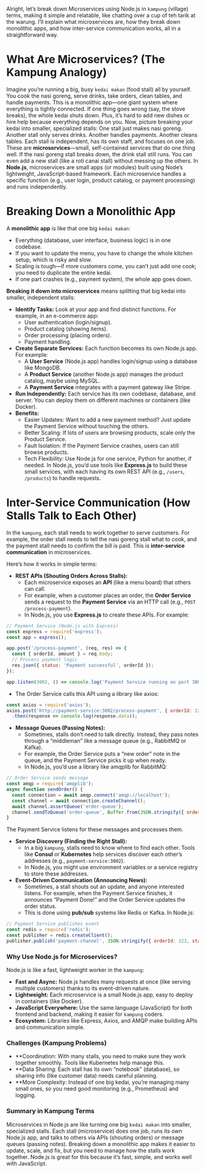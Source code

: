 Alright, let’s break down Microservices using Node.js in `kampung` (village) terms, making it simple and relatable, like chatting over a cup of teh tarik at the warung. I’ll explain what microservices are, how they break down monolithic apps, and how inter-service communication works, all in a straightforward way.

# What Are Microservices? (The Kampung Analogy)
Imagine you’re running a big, busy `kedai makan` (food stall) all by yourself. You cook the nasi goreng, serve drinks, take orders, clean tables, and handle payments. This is a monolithic app—one giant system where everything is tightly connected. If one thing goes wrong (say, the stove breaks), the whole kedai shuts down. Plus, it’s hard to add new dishes or hire help because everything depends on you.
Now, picture breaking your kedai into smaller, specialized stalls:
One stall just makes nasi goreng.
Another stall only serves drinks.
Another handles payments.
Another cleans tables.
Each stall is independent, has its own staff, and focuses on one job. These are **microservices**—small, self-contained services that do one thing well. If the nasi goreng stall breaks down, the drink stall still runs. You can even add a new stall (like a roti canai stall) without messing up the others.
In **Node.js**, microservices are small apps (or modules) built using Node’s lightweight, JavaScript-based framework. Each microservice handles a specific function (e.g., user login, product catalog, or payment processing) and runs independently.

# Breaking Down a Monolithic App
A **monolithic app** is like that one big `kedai makan`:
* Everything (database, user interface, business logic) is in one codebase.
* If you want to update the menu, you have to change the whole kitchen setup, which is risky and slow.
* Scaling is tough—if more customers come, you can’t just add one cook; you need to duplicate the entire kedai.
* If one part crashes (e.g., payment system), the whole app goes down.

**Breaking it down into microservices** means splitting that big kedai into smaller, independent stalls:
* **Identify Tasks:** Look at your app and find distinct functions. For example, in an e-commerce app:
  * User authentication (login/signup).
  * Product catalog (showing items).
  * Order processing (placing orders).
  * Payment handling.
* **Create Separate Services:** Each function becomes its own Node.js app. For example:
  * A **User Service** (Node.js app) handles login/signup using a database like MongoDB.
  * A **Product Service** (another Node.js app) manages the product catalog, maybe using MySQL.
  * A **Payment Service** integrates with a payment gateway like Stripe.
* **Run Independently:** Each service has its own codebase, database, and server. You can deploy them on different machines or containers (like Docker).
* **Benefits:**
  * Easier Updates: Want to add a new payment method? Just update the Payment Service without touching the others.
  * Better Scaling: If lots of users are browsing products, scale only the Product Service.
  * Fault Isolation: If the Payment Service crashes, users can still browse products.
  * Tech Flexibility: Use Node.js for one service, Python for another, if needed.
In Node.js, you’d use tools like **Express.js** to build these small services, with each having its own REST API (e.g., `/users`, `/products`) to handle requests.

# Inter-Service Communication (How Stalls Talk to Each Other)
In the `kampung`, each stall needs to work together to serve customers. For example, the order stall needs to tell the nasi goreng stall what to cook, and the payment stall needs to confirm the bill is paid. This is **inter-service communication** in microservices.

Here’s how it works in simple terms:
* **REST APIs (Shouting Orders Across Stalls):**
  * Each microservice exposes an **API** (like a menu board) that others can call.
  * For example, when a customer places an order, the **Order Service** sends a request to the **Payment Service** via an HTTP call (e.g., `POST /process-payment`).
  * In Node.js, you use **Express.js** to create these APIs. For example:
```javascript
// Payment Service (Node.js with Express)
const express = require('express');
const app = express();

app.post('/process-payment', (req, res) => {
  const { orderId, amount } = req.body;
  // Process payment logic
  res.json({ status: 'Payment successful', orderId });
});

app.listen(3002, () => console.log('Payment Service running on port 3002'));
```
  * The Order Service calls this API using a library like axios:
```javascript
const axios = require('axios');
axios.post('http://payment-service:3002/process-payment', { orderId: 123, amount: 50 })
  .then(response => console.log(response.data));
```
* **Message Queues (Passing Notes):**
  * Sometimes, stalls don’t need to talk directly. Instead, they pass notes through a “middleman” like a message queue (e.g., RabbitMQ or Kafka).
  * For example, the Order Service puts a “new order” note in the queue, and the Payment Service picks it up when ready.
  * In Node.js, you’d use a library like amqplib for RabbitMQ:
```javascript
// Order Service sends message
const amqp = require('amqplib');
async function sendOrder() {
  const connection = await amqp.connect('amqp://localhost');
  const channel = await connection.createChannel();
  await channel.assertQueue('order-queue');
  channel.sendToQueue('order-queue', Buffer.from(JSON.stringify({ orderId: 123 })));
}
```
The Payment Service listens for these messages and processes them.
* **Service Discovery (Finding the Right Stall):**
  * In a big `kampung`, stalls need to know where to find each other. Tools like **Consul** or **Kubernetes** help services discover each other’s addresses (e.g., `payment-service:3002`).
  * In Node.js, you might use environment variables or a service registry to store these addresses.
* **Event-Driven Communication (Announcing News):**
  * Sometimes, a stall shouts out an update, and anyone interested listens. For example, when the Payment Service finishes, it announces “Payment Done!” and the Order Service updates the order status.
  * This is done using **pub/sub** systems like Redis or Kafka. In Node.js:
```javascript
// Payment Service publishes event
const redis = require('redis');
const publisher = redis.createClient();
publisher.publish('payment-channel', JSON.stringify({ orderId: 123, status: 'paid' }));
```
### Why Use Node.js for Microservices?
Node.js is like a fast, lightweight worker in the `kampung`:
* **Fast and Async:** Node.js handles many requests at once (like serving multiple customers) thanks to its event-driven nature.
* **Lightweight:** Each microservice is a small Node.js app, easy to deploy in containers (like Docker).
* **JavaScript Everywhere:** Use the same language (JavaScript) for both frontend and backend, making it easier for `kampung` coders.
* **Ecosystem:** Libraries like Express, Axios, and AMQP make building APIs and communication simple.

### Challenges (Kampung Problems)
* **Coordination: With many stalls, you need to make sure they work together smoothly. Tools like Kubernetes help manage this.
* **Data Sharing: Each stall has its own “notebook” (database), so sharing info (like customer data) needs careful planning.
* **More Complexity: Instead of one big kedai, you’re managing many small ones, so you need good monitoring (e.g., Prometheus) and logging.

### Summary in Kampung Terms
Microservices in Node.js are like turning one big `kedai makan` into smaller, specialized stalls. Each stall (microservice) does one job, runs its own Node.js app, and talks to others via APIs (shouting orders) or message queues (passing notes). Breaking down a monolithic app makes it easier to update, scale, and fix, but you need to manage how the stalls work together. Node.js is great for this because it’s fast, simple, and works well with JavaScript.
